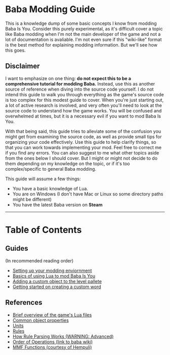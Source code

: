 # Baba Modding Guide
This is a knowledge dump of some basic concepts I know from modding Baba Is You. Consider this purely experimental, as it's difficult cover a topic like Baba modding when I'm not the main developer of the game and not a lot of documentation is avaliable. I'm not even sure if this "wiki-like" format is the best method for explaining modding information. But we'll see how this goes.

## Disclaimer
I want to emphasize on one thing: **do not expect this to be a comprehensive tutorial for modding Baba.** Instead, use this as another source of reference when diving into the source code yourself. I do not intend this guide to walk you through everything as the game's source code is too complex for this modest guide to cover. When you're just starting out, a lot of active research is involved, and very often you'll need to look at the source code to understand how the game works. You will be confused and overwhelmed at times, but it is a necessary evil if you want to mod Baba Is You.

With that being said, this guide tries to alleviate some of the confusion you might get from examining the source code, as well as provide small tips for organizing your code effectively. Use this guide to help clarify things, so that you can work towards implementing your mod. Feel free to correct me if you find any errors. You can also suggest to me what other topics aside from the ones below I should cover. But I might or might not decide to do them depending on my knowledge on the topic, or if it's too complex/specific to general Baba modding.

This guide will assume a few things:
- You have a basic knowledge of Lua.
- You are on Windows (I don't have Mac or Linux so some directory paths might be different)
- You have the latest Baba version on **Steam**

---
# Table of Contents

## Guides
(In recommended reading order)
- [Setting up your modding enviornment](guides/setup.md)
- [Basics of using Lua to mod Baba Is You](guides/programming_start.md)
- [Adding a custom object to the level pallete](guides/adding_obj_to_editor.md)
- [Getting started on creating a custom word](guides/custom_word_start.md)
## References
- [Brief overview of the game's Lua files](references/lua%20files.md)
- [Common object properties](references/editor_obj_settings.md)
- [Units](references/units.md)
- [Rules](references/rules.md)
- [How Rule Parsing Works (WARNING: Advanced)](references/parsing.md)
- [Order of Operations (link to baba wiki)](https://babaiswiki.fandom.com/wiki/Order_of_Operations)
- [MMF Functions (courtesy of Hempuli)](references/MF_documentation.txt)